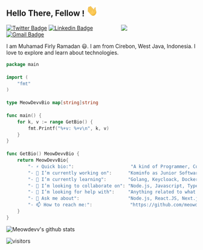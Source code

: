 <h2> Hello There, Fellow <Developers/>! <img src="https://raw.githubusercontent.com/ABSphreak/ABSphreak/master/gifs/Hi.gif" width="30px"></h2>

<img align='right' src='https://i.pinimg.com/originals/9e/a7/2e/9ea72ef078139ced289852e8a4ea0c5c.gif' width='200"'>

[![Twitter Badge](https://img.shields.io/badge/-@mframadann-1ca0f1?style=flat-square&labelColor=1ca0f1&logo=twitter&logoColor=white&link=https://twitter.com/mframadann)](https://twitter.com/mframadann)
[![Linkedin Badge](https://img.shields.io/badge/-muhamad-firly-ramadan-blue?style=flat-square&logo=Linkedin&logoColor=white&link=https://www.linkedin.com/in/muhamad-firly-ramadan/)](https://www.linkedin.com/in/muhamad-firly-ramadan/)
[![Gmail Badge](https://img.shields.io/badge/-dev.ramadann@gmail.com-c14438?style=flat-square&logo=Gmail&logoColor=white&link=mailto:dev.ramadann@gmail.com)](mailto:dev.ramadann@gmail.com)

I am Muhamad Firly Ramadan 😃. I am from Cirebon, West Java, Indonesia. I love to explore and learn about technologies.

```go
package main

import (
    "fmt"
)

type MeowDevvBio map[string]string

func main() {
    for k, v := range GetBio() {
        fmt.Printf("%+v: %+v\n", k, v)
    }
}

func GetBio() MeowDevvBio {
    return MeowDevvBio{
        "- ⚡ Quick bio:":                     "A kind of Programmer, Coder, Cat Lovers😺",
        "- 🔭 I’m currently working on":      "Kominfo as Junior Software Engineer",
        "- 🌱 I’m currently learning":        "Golang, Keycloack, Docker, Vue JS",
        "- 👯 I’m looking to collaborate on": "Node.js, Javascript, Typescript ,Golang and Docker related projects",
        "- 🤔 I’m looking for help with":     "Anything related to what I am currently learning:D",
        "- 💬 Ask me about":                  "Node.js, React.JS, Next.js, Golang, PHP, Laravel, SQL, Software Design & Architecture, Web Development and SEO",
        "- 📫 How to reach me:":              "https://github.com/meowdevv",
    }
}
```

![Meowdevv's github stats](https://github-readme-stats.vercel.app/api?username=meowdevv&hide=["issues"]&show_icons=true)

![visitors](https://visitor-badge.glitch.me/badge?page_id=meowdevv.meowdevv)
